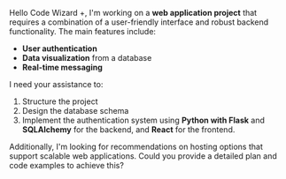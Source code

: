 Hello Code Wizard +, I'm working on a **web application project** that requires a combination of a user-friendly interface and robust backend functionality. The main features include:

- **User authentication**
- **Data visualization** from a database
- **Real-time messaging**

I need your assistance to:
1. Structure the project
2. Design the database schema
3. Implement the authentication system using **Python with Flask** and **SQLAlchemy** for the backend, and **React** for the frontend.

Additionally, I'm looking for recommendations on hosting options that support scalable web applications. Could you provide a detailed plan and code examples to achieve this?
